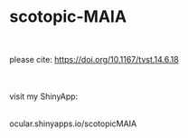 # scotopic-MAIA


<br>

please cite: https://doi.org/10.1167/tvst.14.6.18

<br>

<br>
visit my ShinyApp:

<br>
<br>

ocular.shinyapps.io/scotopicMAIA

<br>
<br>
